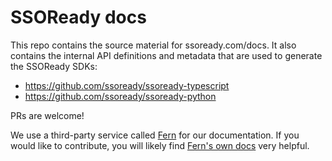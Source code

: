 # SSOReady docs

This repo contains the source material for ssoready.com/docs. It also contains the internal API definitions and metadata that are used to generate the SSOReady SDKs:

* https://github.com/ssoready/ssoready-typescript
* https://github.com/ssoready/ssoready-python

PRs are welcome!

We use a third-party service called [Fern](https://buildwithfern.com) for our documentation. If you would like to contribute, you will likely find [Fern's own docs](https://buildwithfern.com/learn/home) very helpful. 
